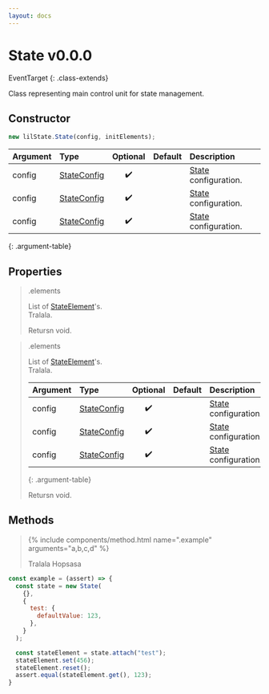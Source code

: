 ```yaml
---
layout: docs
---
```


# State v0.0.0

EventTarget
{: .class-extends}  

Class representing main control unit for state management.

## Constructor

```js
new lilState.State(config, initElements);
```  
  
| Argument | Type              | Optional | Default | Description |
| :------- | :---------------- | :------: | :------ | :---------- |
| config   | [StateConfig](./) | ✔️       |         | [State](./) configuration.|
| config   | [StateConfig](./) | ✔️       |         | [State](./) configuration.|
| config   | [StateConfig](./) | ✔️       |         | [State](./) configuration.|
{: .argument-table}

## Properties

> .elements
> 
> List of [StateElement](./)'s.  
> Tralala.
>
> Retursn void.

> .elements
> 
> List of [StateElement](./)'s.  
> Tralala.
> 
> | Argument | Type              | Optional | Default | Description |
> | :------- | :---------------- | :------: | :------ | :---------- |
> | config   | [StateConfig](./) | ✔️       |         | [State](./) configuration.|
> | config   | [StateConfig](./) | ✔️       |         | [State](./) configuration.|
> | config   | [StateConfig](./) | ✔️       |         | [State](./) configuration.|
> {: .argument-table}
>
> Retursn void.

## Methods

> {% include components/method.html name=".example" arguments="a,b,c,d" %}
> 
> Tralala Hopsasa

```js
const example = (assert) => {
  const state = new State(
    {},
    {
      test: {
        defaultValue: 123,
      },
    }
  );

  const stateElement = state.attach("test");
  stateElement.set(456);
  stateElement.reset();
  assert.equal(stateElement.get(), 123);
}
```